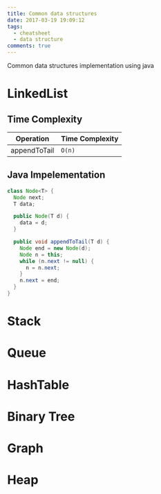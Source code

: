 ```yaml
---
title: Common data structures
date: 2017-03-19 19:09:12
tags:
  - cheatsheet
  - data structure
comments: true
---
```

Common data structures implementation using java
<!-- more -->
# LinkedList

## Time Complexity
| Operation    | Time Complexity |
|--------------|-----------------|
| appendToTail  |          `O(n)` |

## Java Impelementation

```java
class Node<T> {
  Node next;
  T data;

  public Node(T d) {
    data = d;
  }

  public void appendToTail(T d) {
    Node end = new Node(d);
    Node n = this;
    while (n.next != null) {
      n = n.next;
    }
    n.next = end;
  }
}

```

# Stack
# Queue
# HashTable
# Binary Tree
# Graph
# Heap
